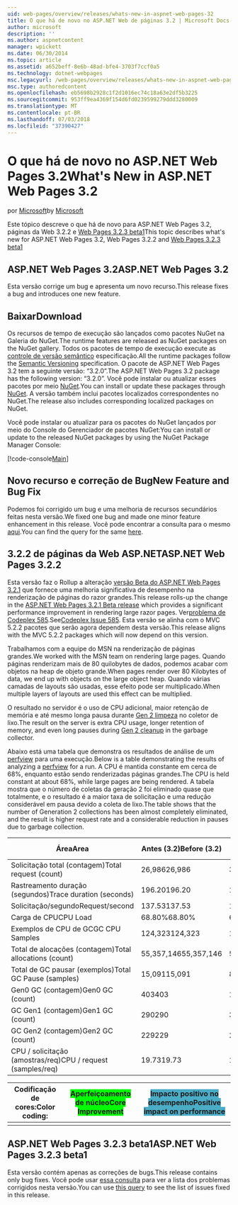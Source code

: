 ```yaml
---
uid: web-pages/overview/releases/whats-new-in-aspnet-web-pages-32
title: O que há de novo no ASP.NET Web de páginas 3.2 | Microsoft Docs
author: microsoft
description: ''
ms.author: aspnetcontent
manager: wpickett
ms.date: 06/30/2014
ms.topic: article
ms.assetid: a652beff-8e6b-48ad-bfe4-3703f7ccf0a5
ms.technology: dotnet-webpages
msc.legacyurl: /web-pages/overview/releases/whats-new-in-aspnet-web-pages-32
msc.type: authoredcontent
ms.openlocfilehash: eb5698b2928c1f2d1016ec74c18a63e2df5b3225
ms.sourcegitcommit: 953ff9ea4369f154d6fd0239599279ddd3280009
ms.translationtype: MT
ms.contentlocale: pt-BR
ms.lasthandoff: 07/03/2018
ms.locfileid: "37390427"
---
```

<a name="whats-new-in-aspnet-web-pages-32"></a><span data-ttu-id="84d72-102">O que há de novo no ASP.NET Web Pages 3.2</span><span class="sxs-lookup"><span data-stu-id="84d72-102">What's New in ASP.NET Web Pages 3.2</span></span>
====================
<span data-ttu-id="84d72-103">por [Microsoft](https://github.com/microsoft)</span><span class="sxs-lookup"><span data-stu-id="84d72-103">by [Microsoft](https://github.com/microsoft)</span></span>

<span data-ttu-id="84d72-104">Este tópico descreve o que há de novo para ASP.NET Web Pages 3.2, páginas da Web 3.2.2 e [Web Pages 3.2.3 beta1](https://blogs.msdn.com/b/webdev/archive/2014/12/17/asp-net-mvc-5-2-3-web-pages-5-2-3-and-web-api-5-2-3-beta-releases.aspx)</span><span class="sxs-lookup"><span data-stu-id="84d72-104">This topic describes what's new for ASP.NET Web Pages 3.2, Web Pages 3.2.2 and [Web Pages 3.2.3 beta1](https://blogs.msdn.com/b/webdev/archive/2014/12/17/asp-net-mvc-5-2-3-web-pages-5-2-3-and-web-api-5-2-3-beta-releases.aspx)</span></span>

## <a name="aspnet-web-pages-32"></a><span data-ttu-id="84d72-105">ASP.NET Web Pages 3.2</span><span class="sxs-lookup"><span data-stu-id="84d72-105">ASP.NET Web Pages 3.2</span></span>

<span data-ttu-id="84d72-106">Esta versão corrige um bug e apresenta um novo recurso.</span><span class="sxs-lookup"><span data-stu-id="84d72-106">This release fixes a bug and introduces one new feature.</span></span>

## <a name="download"></a><span data-ttu-id="84d72-107">Baixar</span><span class="sxs-lookup"><span data-stu-id="84d72-107">Download</span></span>

<span data-ttu-id="84d72-108">Os recursos de tempo de execução são lançados como pacotes NuGet na Galeria do NuGet.</span><span class="sxs-lookup"><span data-stu-id="84d72-108">The runtime features are released as NuGet packages on the NuGet gallery.</span></span> <span data-ttu-id="84d72-109">Todos os pacotes de tempo de execução execute as [controle de versão semântico](http://semver.org/) especificação.</span><span class="sxs-lookup"><span data-stu-id="84d72-109">All the runtime packages follow the [Semantic Versioning](http://semver.org/) specification.</span></span> <span data-ttu-id="84d72-110">O pacote de ASP.NET Web Pages 3.2 tem a seguinte versão: &ldquo;3.2.0&rdquo;.</span><span class="sxs-lookup"><span data-stu-id="84d72-110">The ASP.NET Web Pages 3.2 package has the following version: &ldquo;3.2.0&rdquo;.</span></span> <span data-ttu-id="84d72-111">Você pode instalar ou atualizar esses pacotes por meio [NuGet](http://www.nuget.org/packages/Microsoft.AspNet.WebPages/).</span><span class="sxs-lookup"><span data-stu-id="84d72-111">You can install or update these packages through [NuGet](http://www.nuget.org/packages/Microsoft.AspNet.WebPages/).</span></span> <span data-ttu-id="84d72-112">A versão também inclui pacotes localizados correspondentes no NuGet.</span><span class="sxs-lookup"><span data-stu-id="84d72-112">The release also includes corresponding localized packages on NuGet.</span></span>

<span data-ttu-id="84d72-113">Você pode instalar ou atualizar para os pacotes do NuGet lançados por meio do Console do Gerenciador de pacotes NuGet:</span><span class="sxs-lookup"><span data-stu-id="84d72-113">You can install or update to the released NuGet packages by using the NuGet Package Manager Console:</span></span>

[!code-console[Main](whats-new-in-aspnet-web-pages-32/samples/sample1.cmd)]

## <a name="new-feature-and-bug-fix"></a><span data-ttu-id="84d72-114">Novo recurso e correção de Bug</span><span class="sxs-lookup"><span data-stu-id="84d72-114">New Feature and Bug Fix</span></span>

<span data-ttu-id="84d72-115">Podemos foi corrigido um bug e uma melhoria de recursos secundários feitas nesta versão.</span><span class="sxs-lookup"><span data-stu-id="84d72-115">We fixed one bug and made one minor feature enhancement in this release.</span></span> <span data-ttu-id="84d72-116">Você pode encontrar a consulta para o mesmo [aqui](https://aspnetwebstack.codeplex.com/workitem/list/advanced?keyword=&amp;status=Closed&amp;type=All&amp;priority=All&amp;release=v5.2%20RC|v5.2%20RTM&amp;assignedTo=All&amp;component=Web%20Pages%2FRazor&amp;sortField=Id&amp;sortDirection=Descending&amp;page=0&amp;reasonClosed=Fixed).</span><span class="sxs-lookup"><span data-stu-id="84d72-116">You can find the query for the same [here](https://aspnetwebstack.codeplex.com/workitem/list/advanced?keyword=&amp;status=Closed&amp;type=All&amp;priority=All&amp;release=v5.2%20RC|v5.2%20RTM&amp;assignedTo=All&amp;component=Web%20Pages%2FRazor&amp;sortField=Id&amp;sortDirection=Descending&amp;page=0&amp;reasonClosed=Fixed).</span></span>

## <a name="aspnet-web-pages-322"></a><span data-ttu-id="84d72-117">3.2.2 de páginas da Web ASP.NET</span><span class="sxs-lookup"><span data-stu-id="84d72-117">ASP.NET Web Pages 3.2.2</span></span>

<span data-ttu-id="84d72-118">Esta versão faz o Rollup a alteração [versão Beta do ASP.NET Web Pages 3.2.1](https://blogs.msdn.com/b/webdev/archive/2014/07/28/announcing-the-beta-release-of-web-pages-3-2-1.aspx) que fornece uma melhoria significativa de desempenho na renderização de páginas do razor grandes.</span><span class="sxs-lookup"><span data-stu-id="84d72-118">This release rolls-up the change in the [ASP.NET Web Pages 3.2.1 Beta release](https://blogs.msdn.com/b/webdev/archive/2014/07/28/announcing-the-beta-release-of-web-pages-3-2-1.aspx) which provides a significant performance improvement in rendering large razor pages.</span></span> <span data-ttu-id="84d72-119">Ver[problema de Codeplex 585](https://aspnetwebstack.codeplex.com/workitem/585).</span><span class="sxs-lookup"><span data-stu-id="84d72-119">See[Codeplex Issue 585](https://aspnetwebstack.codeplex.com/workitem/585).</span></span> <span data-ttu-id="84d72-120">Esta versão se alinha com o MVC 5.2.2 pacotes que serão agora dependem desta versão.</span><span class="sxs-lookup"><span data-stu-id="84d72-120">This release aligns with the MVC 5.2.2 packages which will now depend on this version.</span></span>

<span data-ttu-id="84d72-121">Trabalhamos com a equipe do MSN na renderização de páginas grandes.</span><span class="sxs-lookup"><span data-stu-id="84d72-121">We worked with the MSN team on rendering large pages.</span></span> <span data-ttu-id="84d72-122">Quando páginas renderizam mais de 80 quilobytes de dados, podemos acabar com objetos na heap de objeto grande.</span><span class="sxs-lookup"><span data-stu-id="84d72-122">When pages render over 80 Kilobytes of data, we end up with objects on the large object heap.</span></span> <span data-ttu-id="84d72-123">Quando várias camadas de layouts são usadas, esse efeito pode ser multiplicado.</span><span class="sxs-lookup"><span data-stu-id="84d72-123">When multiple layers of layouts are used this effect can be multiplied.</span></span>

<span data-ttu-id="84d72-124">O resultado no servidor é o uso de CPU adicional, maior retenção de memória e até mesmo longa pausa durante [Gen 2 limpeza](https://msdn.microsoft.com/en-us/library/ms973837.aspx) no coletor de lixo.</span><span class="sxs-lookup"><span data-stu-id="84d72-124">The result on the server is extra CPU usage, longer retention of memory, and even long pauses during [Gen 2 cleanup](https://msdn.microsoft.com/en-us/library/ms973837.aspx) in the garbage collector.</span></span>

<span data-ttu-id="84d72-125">Abaixo está uma tabela que demonstra os resultados de análise de um [perfview](https://channel9.msdn.com/Series/PerfView-Tutorial) para uma execução.</span><span class="sxs-lookup"><span data-stu-id="84d72-125">Below is a table demonstrating the results of analyzing a [perfview](https://channel9.msdn.com/Series/PerfView-Tutorial) for a run.</span></span> <span data-ttu-id="84d72-126">A CPU é mantida constante em cerca de 68%, enquanto estão sendo renderizadas páginas grandes.</span><span class="sxs-lookup"><span data-stu-id="84d72-126">The CPU is held constant at about 68%, while large pages are being rendered.</span></span> <span data-ttu-id="84d72-127">A tabela mostra que o número de coletas da geração 2 foi eliminado quase que totalmente, e o resultado é a maior taxa de solicitação e uma redução considerável em pausa devido a coleta de lixo.</span><span class="sxs-lookup"><span data-stu-id="84d72-127">The table shows that the number of Generation 2 collections has been almost completely eliminated, and the result is higher request rate and a considerable reduction in pauses due to garbage collection.</span></span>

| <span data-ttu-id="84d72-128">**Área**</span><span class="sxs-lookup"><span data-stu-id="84d72-128">**Area**</span></span> | <span data-ttu-id="84d72-129">**Antes (3.2)**</span><span class="sxs-lookup"><span data-stu-id="84d72-129">**Before (3.2)**</span></span> | <span data-ttu-id="84d72-130">**Depois de (3.2.1)**</span><span class="sxs-lookup"><span data-stu-id="84d72-130">**After (3.2.1)**</span></span> | <span data-ttu-id="84d72-131">**% De delta**</span><span class="sxs-lookup"><span data-stu-id="84d72-131">**Delta %**</span></span> |
| --- | --- | --- | --- |
| <span data-ttu-id="84d72-132">Solicitação total (contagem)</span><span class="sxs-lookup"><span data-stu-id="84d72-132">Total request (count)</span></span> | <span data-ttu-id="84d72-133">26,986</span><span class="sxs-lookup"><span data-stu-id="84d72-133">26,986</span></span> | <span data-ttu-id="84d72-134">32,591</span><span class="sxs-lookup"><span data-stu-id="84d72-134">32,591</span></span> | <span data-ttu-id="84d72-135"><font style="background-color: #4bacc6">20.80%</font></span><span class="sxs-lookup"><span data-stu-id="84d72-135"><font style="background-color: #4bacc6">20.80%</font></span></span> |
| <span data-ttu-id="84d72-136">Rastreamento duração (segundos)</span><span class="sxs-lookup"><span data-stu-id="84d72-136">Trace duration (seconds)</span></span> | <span data-ttu-id="84d72-137">196.20</span><span class="sxs-lookup"><span data-stu-id="84d72-137">196.20</span></span> | <span data-ttu-id="84d72-138">198.60</span><span class="sxs-lookup"><span data-stu-id="84d72-138">198.60</span></span> | <span data-ttu-id="84d72-139">1.20%</span><span class="sxs-lookup"><span data-stu-id="84d72-139">1.20%</span></span> |
| <span data-ttu-id="84d72-140">Solicitação/segundo</span><span class="sxs-lookup"><span data-stu-id="84d72-140">Request/second</span></span> | <span data-ttu-id="84d72-141">137.53</span><span class="sxs-lookup"><span data-stu-id="84d72-141">137.53</span></span> | <span data-ttu-id="84d72-142">164.10</span><span class="sxs-lookup"><span data-stu-id="84d72-142">164.10</span></span> | <span data-ttu-id="84d72-143"><font style="background-color: #4bacc6">19.30%</font></span><span class="sxs-lookup"><span data-stu-id="84d72-143"><font style="background-color: #4bacc6">19.30%</font></span></span> |
| <span data-ttu-id="84d72-144">Carga de CPU</span><span class="sxs-lookup"><span data-stu-id="84d72-144">CPU Load</span></span> | <span data-ttu-id="84d72-145">68.80%</span><span class="sxs-lookup"><span data-stu-id="84d72-145">68.80%</span></span> | <span data-ttu-id="84d72-146">68.50%</span><span class="sxs-lookup"><span data-stu-id="84d72-146">68.50%</span></span> |  <span data-ttu-id="84d72-147">-0.40%</span><span class="sxs-lookup"><span data-stu-id="84d72-147">-0.40%</span></span> |
| <span data-ttu-id="84d72-148">Exemplos de CPU de GC</span><span class="sxs-lookup"><span data-stu-id="84d72-148">GC CPU Samples</span></span> | <span data-ttu-id="84d72-149">124,323</span><span class="sxs-lookup"><span data-stu-id="84d72-149">124,323</span></span> | <span data-ttu-id="84d72-150">17,543</span><span class="sxs-lookup"><span data-stu-id="84d72-150">17,543</span></span> | <span data-ttu-id="84d72-151"><font style="background-color: #4bacc6">-85.90%</font></span><span class="sxs-lookup"><span data-stu-id="84d72-151"><font style="background-color: #4bacc6">-85.90%</font></span></span> |
| <span data-ttu-id="84d72-152">Total de alocações (contagem)</span><span class="sxs-lookup"><span data-stu-id="84d72-152">Total allocations (count)</span></span> | <span data-ttu-id="84d72-153">55,357,146</span><span class="sxs-lookup"><span data-stu-id="84d72-153">55,357,146</span></span> | <span data-ttu-id="84d72-154">57,222,949</span><span class="sxs-lookup"><span data-stu-id="84d72-154">57,222,949</span></span> | <span data-ttu-id="84d72-155">3.40%</span><span class="sxs-lookup"><span data-stu-id="84d72-155">3.40%</span></span> |
| <span data-ttu-id="84d72-156">Total de GC pausar (exemplos)</span><span class="sxs-lookup"><span data-stu-id="84d72-156">Total GC Pause (samples)</span></span> | <span data-ttu-id="84d72-157">15,091</span><span class="sxs-lookup"><span data-stu-id="84d72-157">15,091</span></span> | <span data-ttu-id="84d72-158">8,515</span><span class="sxs-lookup"><span data-stu-id="84d72-158">8,515</span></span> | <span data-ttu-id="84d72-159"><font style="background-color: #4bacc6">-43.60%</font></span><span class="sxs-lookup"><span data-stu-id="84d72-159"><font style="background-color: #4bacc6">-43.60%</font></span></span> |
| <span data-ttu-id="84d72-160">Gen0 GC (contagem)</span><span class="sxs-lookup"><span data-stu-id="84d72-160">Gen0 GC (count)</span></span> | <span data-ttu-id="84d72-161">403</span><span class="sxs-lookup"><span data-stu-id="84d72-161">403</span></span> | <span data-ttu-id="84d72-162">1,216</span><span class="sxs-lookup"><span data-stu-id="84d72-162">1,216</span></span> | <span data-ttu-id="84d72-163">201.70%</span><span class="sxs-lookup"><span data-stu-id="84d72-163">201.70%</span></span> |
| <span data-ttu-id="84d72-164">GC Gen1 (contagem)</span><span class="sxs-lookup"><span data-stu-id="84d72-164">Gen1 GC (count)</span></span> | <span data-ttu-id="84d72-165">290</span><span class="sxs-lookup"><span data-stu-id="84d72-165">290</span></span> | <span data-ttu-id="84d72-166">367</span><span class="sxs-lookup"><span data-stu-id="84d72-166">367</span></span> | <span data-ttu-id="84d72-167">26.60%</span><span class="sxs-lookup"><span data-stu-id="84d72-167">26.60%</span></span> |
| <span data-ttu-id="84d72-168">GC Gen2 (contagem)</span><span class="sxs-lookup"><span data-stu-id="84d72-168">Gen2 GC (count)</span></span> | <span data-ttu-id="84d72-169">229</span><span class="sxs-lookup"><span data-stu-id="84d72-169">229</span></span> | <span data-ttu-id="84d72-170">2</span><span class="sxs-lookup"><span data-stu-id="84d72-170">2</span></span> | <span data-ttu-id="84d72-171"><font style="background-color: #00ff00">-99.10%</font></span><span class="sxs-lookup"><span data-stu-id="84d72-171"><font style="background-color: #00ff00">-99.10%</font></span></span> |
| <span data-ttu-id="84d72-172">CPU / solicitação (amostras/req)</span><span class="sxs-lookup"><span data-stu-id="84d72-172">CPU / request (samples/req)</span></span> | <span data-ttu-id="84d72-173">19.73</span><span class="sxs-lookup"><span data-stu-id="84d72-173">19.73</span></span> | <span data-ttu-id="84d72-174">16.47</span><span class="sxs-lookup"><span data-stu-id="84d72-174">16.47</span></span> | <span data-ttu-id="84d72-175">-16.50%</span><span class="sxs-lookup"><span data-stu-id="84d72-175">-16.50%</span></span> |

| <span data-ttu-id="84d72-176">Codificação de cores:</span><span class="sxs-lookup"><span data-stu-id="84d72-176">Color coding:</span></span> | <span data-ttu-id="84d72-177"><font style="background-color: #00ff00">Aperfeiçoamento de núcleo</font></span><span class="sxs-lookup"><span data-stu-id="84d72-177"><font style="background-color: #00ff00">Core Improvement</font></span></span> | <span data-ttu-id="84d72-178"><font style="background-color: #4bacc6">Impacto positivo no desempenho</font></span><span class="sxs-lookup"><span data-stu-id="84d72-178"><font style="background-color: #4bacc6">Positive impact on performance</font></span></span> |
|---------------|-----------------------------------------------------------------|-------------------------------------------------------------------------------|
|               |                                                                 |                                                                               |

## <a name="aspnet-web-pages-323-beta1"></a><span data-ttu-id="84d72-179">ASP.NET Web Pages 3.2.3 beta1</span><span class="sxs-lookup"><span data-stu-id="84d72-179">ASP.NET Web Pages 3.2.3 beta1</span></span>

<span data-ttu-id="84d72-180">Esta versão contém apenas as correções de bugs.</span><span class="sxs-lookup"><span data-stu-id="84d72-180">This release contains only bug fixes.</span></span> <span data-ttu-id="84d72-181">Você pode usar [essa consulta](https://aspnetwebstack.codeplex.com/workitem/list/advanced?keyword=&amp;status=Closed&amp;type=All&amp;priority=All&amp;release=v5.2.3%20Beta&amp;assignedTo=All&amp;component=Web%20Pages%2FRazor&amp;sortField=LastUpdatedDate&amp;sortDirection=Descending&amp;page=0&amp;reasonClosed=Fixed) para ver a lista dos problemas corrigidos nesta versão.</span><span class="sxs-lookup"><span data-stu-id="84d72-181">You can use [this query](https://aspnetwebstack.codeplex.com/workitem/list/advanced?keyword=&amp;status=Closed&amp;type=All&amp;priority=All&amp;release=v5.2.3%20Beta&amp;assignedTo=All&amp;component=Web%20Pages%2FRazor&amp;sortField=LastUpdatedDate&amp;sortDirection=Descending&amp;page=0&amp;reasonClosed=Fixed) to see the list of issues fixed in this release.</span></span>
